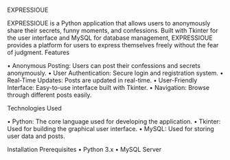 EXPRESSIOUE

EXPRESSIOUE is a Python application that allows users to anonymously share their secrets, funny moments, and confessions. Built with Tkinter for the user interface and MySQL for database management, EXPRESSIOUE provides a platform for users to express themselves freely without the fear of judgment.
Features

  •	Anonymous Posting: Users can post their confessions and secrets anonymously.
  •	User Authentication: Secure login and registration system.
  •	Real-Time Updates: Posts are updated in real-time.
  •	User-Friendly Interface: Easy-to-use interface built with Tkinter.
  •	Navigation: Browse through different posts easily.

Technologies Used

  •	Python: The core language used for developing the application.
  •	Tkinter: Used for building the graphical user interface.
  •	MySQL: Used for storing user data and posts.

Installation
  Prerequisites
    •	Python 3.x
    •	MySQL Server
